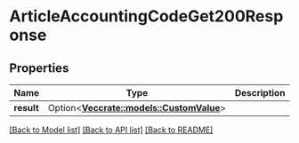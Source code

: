# ArticleAccountingCodeGet200Response

## Properties

Name | Type | Description | Notes
------------ | ------------- | ------------- | -------------
**result** | Option<[**Vec<crate::models::CustomValue>**](customValue.md)> |  | [optional]

[[Back to Model list]](../README.md#documentation-for-models) [[Back to API list]](../README.md#documentation-for-api-endpoints) [[Back to README]](../README.md)



